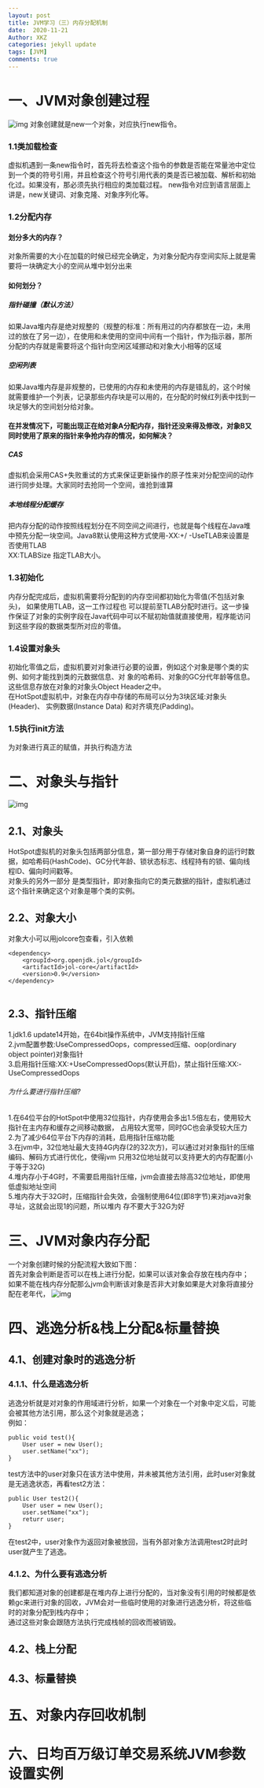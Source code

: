 ```yaml
---
layout: post
title: JVM学习（三）内存分配机制
date:  2020-11-21
Author: XKZ
categories: jekyll update
tags: [JVM]
comments: true
---
```

# 一、JVM对象创建过程
![img](https://xukaizhong188.github.io/HelloProgrammer/images/2020-11-21/p8.png)
对象创建就是new一个对象，对应执行new指令。
### 1.1类加载检查
虚拟机遇到一条new指令时，首先将去检查这个指令的参数是否能在常量池中定位到一个类的符号引用，并且检查这个符号引用代表的类是否已被加载、解析和初始化过。如果没有，那必须先执行相应的类加载过程。
new指令对应到语言层面上讲是，new关键词、对象克隆、对象序列化等。
### 1.2分配内存
#### 划分多大的内存？
对象所需要的大小在加载的时候已经完全确定，为对象分配内存空间实际上就是需要将一块确定大小的空间从堆中划分出来
#### 如何划分？
##### 指针碰撞（默认方法）
如果Java堆内存是绝对规整的（规整的标准：所有用过的内存都放在一边，未用过的放在了另一边），在使用和未使用的空间中间有一个指针，作为指示器，那所分配的内存就是需要将这个指针向空闲区域挪动和对象大小相等的区域
##### 空闲列表
如果Java堆内存是非规整的，已使用的内存和未使用的内存是错乱的，这个时候就需要维护一个列表，记录那些内存块是可以用的，在分配的时候红列表中找到一块足够大的空间划分给对象。
#### 在并发情况下，可能出现正在给对象A分配内存，指针还没来得及修改，对象B又同时使用了原来的指针来争抢内存的情况，如何解决？
##### CAS
虚拟机会采用CAS+失败重试的方式来保证更新操作的原子性来对分配空间的动作进行同步处理。大家同时去抢同一个空间，谁抢到谁算
##### 本地线程分配缓存
把内存分配的动作按照线程划分在不同空间之间进行，也就是每个线程在Java堆中预先分配一块空间。Java8默认使用这种方式使用-XX:+/ -UseTLAB来设置是否使用TLAB    
­XX:TLABSize 指定TLAB大小。
### 1.3初始化
内存分配完成后，虚拟机需要将分配到的内存空间都初始化为零值(不包括对象头)， 如果使用TLAB，这一工作过程也 可以提前至TLAB分配时进行。这一步操作保证了对象的实例字段在Java代码中可以不赋初始值就直接使用，程序能访问 到这些字段的数据类型所对应的零值。
### 1.4设置对象头
初始化零值之后，虚拟机要对对象进行必要的设置，例如这个对象是哪个类的实例、如何才能找到类的元数据信息、对 象的哈希码、对象的GC分代年龄等信息。这些信息存放在对象的对象头Object Header之中。   
在HotSpot虚拟机中，对象在内存中存储的布局可以分为3块区域:对象头(Header)、 实例数据(Instance Data) 和对齐填充(Padding)。    
### 1.5执行init方法
为对象进行真正的赋值，并执行构造方法
# 二、对象头与指针
![img](https://xukaizhong188.github.io/HelloProgrammer/images/2020-11-21/p9.png)
## 2.1、对象头 
HotSpot虚拟机的对象头包括两部分信息，第一部分用于存储对象自身的运行时数据，如哈希码(HashCode)、GC分代年龄、锁状态标志、线程持有的锁、偏向线程ID、偏向时间戳等。      
对象头的另外一部分 是类型指针，即对象指向它的类元数据的指针，虚拟机通过这个指针来确定这个对象是哪个类的实例。
## 2.2、对象大小
对象大小可以用jol­core包查看，引入依赖
````
<dependency>
    <groupId>org.openjdk.jol</groupId> 
    <artifactId>jol‐core</artifactId>
    <version>0.9</version>
</dependency>     
      
````
## 2.3、指针压缩
1.jdk1.6 update14开始，在64bit操作系统中，JVM支持指针压缩       
2.jvm配置参数:UseCompressedOops，compressed­­压缩、oop(ordinary object pointer)­­对象指针        
3.启用指针压缩:­XX:+UseCompressedOops(默认开启)，禁止指针压缩:­XX:­UseCompressedOops   
###### 为什么要进行指针压缩?  
1.在64位平台的HotSpot中使用32位指针，内存使用会多出1.5倍左右，使用较大指针在主内存和缓存之间移动数据， 占用较大宽带，同时GC也会承受较大压力    
2.为了减少64位平台下内存的消耗，启用指针压缩功能     
3.在jvm中，32位地址最大支持4G内存(2的32次方)，可以通过对对象指针的压缩编码、解码方式进行优化，使得jvm 只用32位地址就可以支持更大的内存配置(小于等于32G)        
4.堆内存小于4G时，不需要启用指针压缩，jvm会直接去除高32位地址，即使用低虚拟地址空间       
5.堆内存大于32G时，压缩指针会失效，会强制使用64位(即8字节)来对java对象寻址，这就会出现1的问题，所以堆内 存不要大于32G为好  

# 三、JVM对象内存分配
一个对象创建时候的分配流程大致如下图：      
首先对象会判断是否可以在栈上进行分配，如果可以该对象会存放在栈内存中；   
如果不能在栈内存分配那么jvm会判断该对象是否非大对象如果是大对象将直接分配在老年代，
![img](https://xukaizhong188.github.io/HelloProgrammer/images/2020-11-23/p1.jpeg)

# 四、逃逸分析&栈上分配&标量替换
## 4.1、创建对象时的逃逸分析
### 4.1.1、什么是逃逸分析
逃逸分析就是对对象的作用域进行分析，如果一个对象在一个对象中定义后，可能会被其他方法引用，那么这个对象就是逃逸；    
例如：
````
public void test(){
    User user = new User();
    user.setName("xx");
}
````
test方法中的user对象只在该方法中使用，并未被其他方法引用，此时user对象就是无逃逸状态，再看test2方法：
````
public User test2(){
    User user = new User();
    user.setName("xx");
    returr user;
}
````
在test2中，user对象作为返回对象被放回，当有外部对象方法调用test2时此时user就产生了逃逸。
### 4.1.2、为什么要有逃逸分析
我们都知道对象的创建都是在堆内存上进行分配的，当对象没有引用的时候都是依赖gc来进行对象的回收，JVM会对一些临时使用的对象进行逃逸分析，将这些临时的对象分配到栈内存中；      
通过这些对象会跟随方法执行完成栈帧的回收而被销毁。
## 4.2、栈上分配
## 4.3、标量替换
# 五、对象内存回收机制
# 六、日均百万级订单交易系统JVM参数设置实例